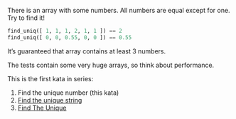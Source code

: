 There is an array with some numbers. All numbers are equal except for one. Try to find it!



```Python
find_uniq([ 1, 1, 1, 2, 1, 1 ]) == 2
find_uniq([ 0, 0, 0.55, 0, 0 ]) == 0.55

```

It’s guaranteed that array contains at least 3 numbers.


The tests contain some very huge arrays, so think about performance.


This is the first kata in series:


1. Find the unique number (this kata)
2. [Find the unique string](https://www.codewars.com/kata/585d8c8a28bc7403ea0000c3)
3. [Find The Unique](https://www.codewars.com/kata/5862e0db4f7ab47bed0000e5)


